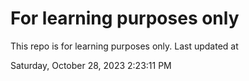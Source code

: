 # For learning purposes only
This repo is for learning purposes only.
Last updated at

Saturday, October 28, 2023 2:23:11 PM

